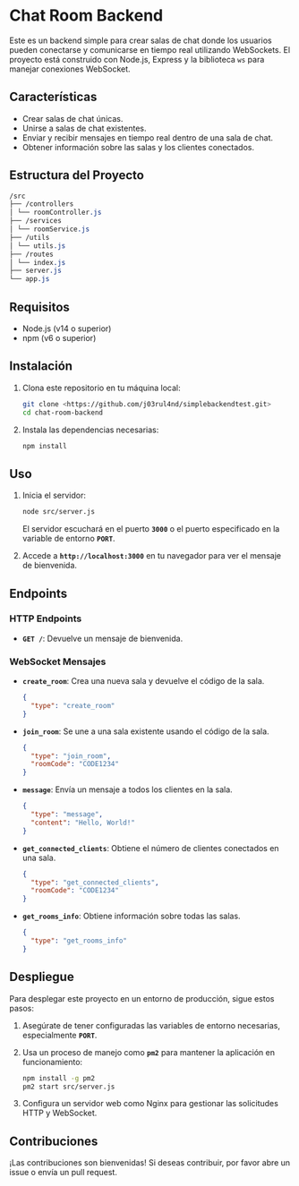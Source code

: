 # Chat Room Backend

Este es un backend simple para crear salas de chat donde los usuarios pueden conectarse y comunicarse en tiempo real utilizando WebSockets. El proyecto está construido con Node.js, Express y la biblioteca `ws` para manejar conexiones WebSocket.

## Características

- Crear salas de chat únicas.
- Unirse a salas de chat existentes.
- Enviar y recibir mensajes en tiempo real dentro de una sala de chat.
- Obtener información sobre las salas y los clientes conectados.

## Estructura del Proyecto

```css
/src
├── /controllers
│ └── roomController.js
├── /services
│ └── roomService.js
├── /utils
│ └── utils.js
├── /routes
│ └── index.js
├── server.js
└── app.js
```

## Requisitos

- Node.js (v14 o superior)
- npm (v6 o superior)

## Instalación

1. Clona este repositorio en tu máquina local:
    
    ```bash
    git clone <https://github.com/j03rul4nd/simplebackendtest.git> 
    cd chat-room-backend
    ```
    
2. Instala las dependencias necesarias:
    
    ```bash
    npm install
    ```
    

## **Uso**

1. Inicia el servidor:
    
    ```bash
    node src/server.js
    ```
    
    El servidor escuchará en el puerto **`3000`** o el puerto especificado en la variable de entorno **`PORT`**.
    
2. Accede a **`http://localhost:3000`** en tu navegador para ver el mensaje de bienvenida.

## **Endpoints**

### **HTTP Endpoints**

- **`GET /`**: Devuelve un mensaje de bienvenida.

### **WebSocket Mensajes**

- **`create_room`**: Crea una nueva sala y devuelve el código de la sala.
    
    ```json
    {
      "type": "create_room"
    }
    ```
    
- **`join_room`**: Se une a una sala existente usando el código de la sala.
    
    ```json
    {
      "type": "join_room",
      "roomCode": "CODE1234"
    }
    ```
    
- **`message`**: Envía un mensaje a todos los clientes en la sala.
    
    ```json
    {
      "type": "message",
      "content": "Hello, World!"
    }
    ```
    
- **`get_connected_clients`**: Obtiene el número de clientes conectados en una sala.
    
    ```json
    {
      "type": "get_connected_clients",
      "roomCode": "CODE1234"
    }
    ```
    
- **`get_rooms_info`**: Obtiene información sobre todas las salas.
    
    ```json
    {
      "type": "get_rooms_info"
    }
    ```
    

## **Despliegue**

Para desplegar este proyecto en un entorno de producción, sigue estos pasos:

1. Asegúrate de tener configuradas las variables de entorno necesarias, especialmente **`PORT`**.
2. Usa un proceso de manejo como **`pm2`** para mantener la aplicación en funcionamiento:
    
    ```bash
    npm install -g pm2
    pm2 start src/server.js
    ```
    
3. Configura un servidor web como Nginx para gestionar las solicitudes HTTP y WebSocket.

## **Contribuciones**

¡Las contribuciones son bienvenidas! Si deseas contribuir, por favor abre un issue o envía un pull request.